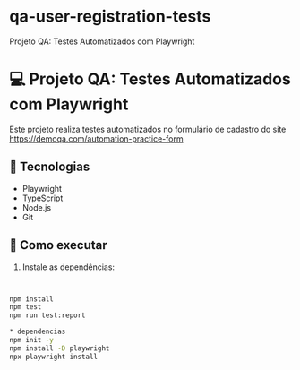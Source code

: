 # qa-user-registration-tests
Projeto QA: Testes Automatizados com Playwright
# 💻 Projeto QA: Testes Automatizados com Playwright

Este projeto realiza testes automatizados no formulário de cadastro do site https://demoqa.com/automation-practice-form

## 🔧 Tecnologias
- Playwright
- TypeScript
- Node.js
- Git

## 🚀 Como executar

1. Instale as dependências:
```bash


npm install
npm test
npm run test:report

* dependencias 
npm init -y
npm install -D playwright
npx playwright install
